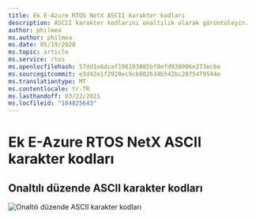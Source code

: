 ```yaml
---
title: Ek E-Azure RTOS NetX ASCII karakter kodları
description: ASCII karakter kodlarını onaltılık olarak görüntüleyin.
author: philmea
ms.author: philmea
ms.date: 05/19/2020
ms.topic: article
ms.service: rtos
ms.openlocfilehash: 57dd1e6dcaf196193885bf8efd938006e273ec6e
ms.sourcegitcommit: e3d42e1f2920ec9cb002634b542bc20754f9544e
ms.translationtype: MT
ms.contentlocale: tr-TR
ms.lasthandoff: 03/22/2021
ms.locfileid: "104825643"
---
```

# <a name="appendix-e---azure-rtos-netx-ascii-character-codes"></a>Ek E-Azure RTOS NetX ASCII karakter kodları

## <a name="ascii-character-codes-in-hex"></a>Onaltılı düzende ASCII karakter kodları

![Onaltılı düzende ASCII karakter kodları](./media/user-guide/ascii-character-codes-hex.png) 
